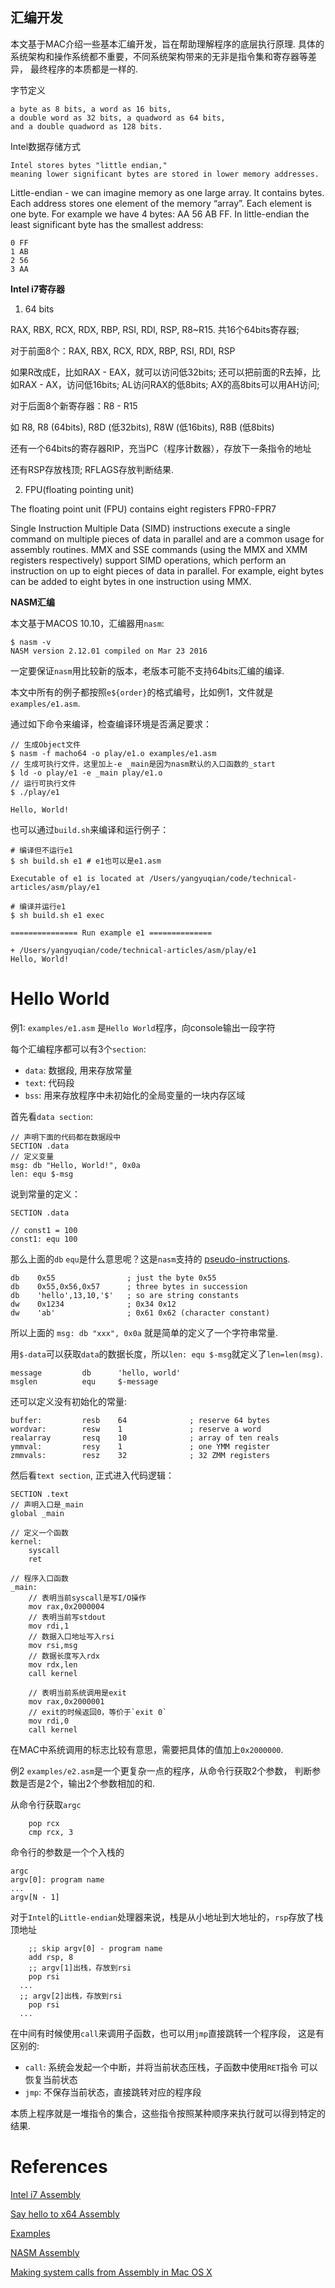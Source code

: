汇编开发
--------------

本文基于MAC介绍一些基本汇编开发，旨在帮助理解程序的底层执行原理.
具体的系统架构和操作系统都不重要，不同系统架构带来的无非是指令集和寄存器等差异，
最终程序的本质都是一样的.

字节定义

```
a byte as 8 bits, a word as 16 bits,
a double word as 32 bits, a quadword as 64 bits,
and a double quadword as 128 bits.
```

Intel数据存储方式

```
Intel stores bytes "little endian,"
meaning lower significant bytes are stored in lower memory addresses.
```

Little-endian - we can imagine memory as one large array. It contains bytes.
Each address stores one element of the memory “array”.
Each element is one byte. For example we have 4 bytes: AA 56 AB FF.
In little-endian the least significant byte has the smallest address:

```
0 FF
1 AB
2 56
3 AA
```

**Intel i7寄存器**

1. 64 bits

RAX, RBX, RCX, RDX, RBP, RSI, RDI, RSP, R8~R15. 共16个64bits寄存器;

对于前面8个：RAX, RBX, RCX, RDX, RBP, RSI, RDI, RSP

如果R改成E，比如RAX - EAX，就可以访问低32bits;
还可以把前面的R去掉，比如RAX - AX，访问低16bits; AL访问RAX的低8bits;
AX的高8bits可以用AH访问;

对于后面8个新寄存器：R8 - R15

如 R8, R8 (64bits), R8D (低32bits), R8W (低16bits), R8B (低8bits)

还有一个64bits的寄存器RIP，充当PC（程序计数器），存放下一条指令的地址

还有RSP存放栈顶; RFLAGS存放判断结果.

2. FPU(floating pointing unit)

The floating point unit (FPU) contains eight registers FPR0-FPR7

Single Instruction Multiple Data (SIMD) instructions execute a single command
on multiple pieces of data in parallel and are a common usage for assembly
routines. MMX and SSE commands (using the MMX and XMM registers respectively)
support SIMD operations, which perform an instruction on up to eight pieces of
data in parallel.
For example, eight bytes can be added to eight bytes in one instruction using MMX.

**NASM汇编**

本文基于MACOS 10.10，汇编器用`nasm`:

```
$ nasm -v
NASM version 2.12.01 compiled on Mar 23 2016
```

一定要保证`nasm`用比较新的版本，老版本可能不支持64bits汇编的编译.

本文中所有的例子都按照`e${order}`的格式编号，比如例1，文件就是`examples/e1.asm`.

通过如下命令来编译，检查编译环境是否满足要求：

```
// 生成Object文件
$ nasm -f macho64 -o play/e1.o examples/e1.asm
// 生成可执行文件，这里加上-e _main是因为nasm默认的入口函数的_start
$ ld -o play/e1 -e _main play/e1.o
// 运行可执行文件
$ ./play/e1

Hello, World!
```

也可以通过`build.sh`来编译和运行例子：

```
# 编译但不运行e1
$ sh build.sh e1 # e1也可以是e1.asm

Executable of e1 is located at /Users/yangyuqian/code/technical-articles/asm/play/e1

# 编译并运行e1
$ sh build.sh e1 exec

=============== Run example e1 ==============

+ /Users/yangyuqian/code/technical-articles/asm/play/e1
Hello, World!
```

# Hello World

例1: `examples/e1.asm` 是`Hello World`程序，向console输出一段字符

每个汇编程序都可以有3个`section`:

* `data`: 数据段, 用来存放常量
* `text`: 代码段
* `bss`: 用来存放程序中未初始化的全局变量的一块内存区域

首先看`data section`:

```
// 声明下面的代码都在数据段中
SECTION .data
// 定义变量
msg: db "Hello, World!", 0x0a
len: equ $-msg
```

说到常量的定义：

```
SECTION .data

// const1 = 100
const1: equ 100
```

那么上面的`db` `equ`是什么意思呢？这是`nasm`支持的 [pseudo-instructions](http://www.nasm.us/doc/nasmdoc3.html).

```
db    0x55                ; just the byte 0x55
db    0x55,0x56,0x57      ; three bytes in succession
db    'hello',13,10,'$'   ; so are string constants
dw    0x1234              ; 0x34 0x12
dw    'ab'                ; 0x61 0x62 (character constant)
```

所以上面的 `msg: db "xxx", 0x0a` 就是简单的定义了一个字符串常量.

用`$-data`可以获取`data`的数据长度，所以`len: equ $-msg`就定义了`len=len(msg)`.

```
message         db      'hello, world'
msglen          equ     $-message
```

还可以定义没有初始化的常量:

```
buffer:         resb    64              ; reserve 64 bytes
wordvar:        resw    1               ; reserve a word
realarray       resq    10              ; array of ten reals
ymmval:         resy    1               ; one YMM register
zmmvals:        resz    32              ; 32 ZMM registers
```

然后看`text section`, 正式进入代码逻辑：

```
SECTION .text
// 声明入口是_main
global _main

// 定义一个函数
kernel:
    syscall
    ret

// 程序入口函数
_main:
    // 表明当前syscall是写I/O操作
    mov rax,0x2000004
    // 表明当前写stdout
    mov rdi,1
    // 数据入口地址写入rsi
    mov rsi,msg
    // 数据长度写入rdx
    mov rdx,len
    call kernel

    // 表明当前系统调用是exit
    mov rax,0x2000001
    // exit的时候返回0，等价于`exit 0`
    mov rdi,0
    call kernel
```

在MAC中系统调用的标志比较有意思，需要把具体的值加上`0x2000000`.

例2 `examples/e2.asm`是一个更复杂一点的程序，从命令行获取2个参数，
判断参数是否是2个，输出2个参数相加的和.

从命令行获取`argc`

```
	pop	rcx
	cmp	rcx, 3
```

命令行的参数是一个个入栈的

```
argc
argv[0]: program name
...
argv[N - 1]
```

对于`Intel`的`Little-endian`处理器来说，栈是从小地址到大地址的，`rsp`存放了栈
顶地址

```
	;; skip argv[0] - program name
	add	rsp, 8
	;; argv[1]出栈，存放到rsi
	pop	rsi
  ...
  ;; argv[2]出栈，存放到rsi
	pop	rsi
  ...
```

在中间有时候使用`call`来调用子函数，也可以用`jmp`直接跳转一个程序段，
这是有区别的:

* `call`: 系统会发起一个中断，并将当前状态压栈，子函数中使用`RET`指令
可以恢复当前状态
* `jmp`: 不保存当前状态，直接跳转对应的程序段

本质上程序就是一堆指令的集合，这些指令按照某种顺序来执行就可以得到特定的结果.


# References

[Intel i7 Assembly](https://software.intel.com/en-us/articles/introduction-to-x64-assembly)

[Say hello to x64 Assembly](http://0xax.blogspot.ca/2014/08/say-hello-to-x64-assembly-part-1.html)

[Examples](https://github.com/0xAX/asm)

[NASM Assembly](http://www.nasm.us/doc/nasmdoc3.html)

[Making system calls from Assembly in Mac OS X](https://filippo.io/making-system-calls-from-assembly-in-mac-os-x/)
